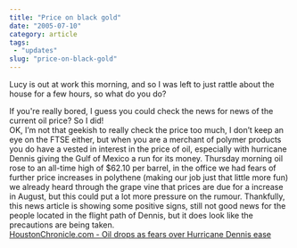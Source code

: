 ```yaml
---
title: "Price on black gold"
date: "2005-07-10"
category: article
tags:
 - "updates"
slug: "price-on-black-gold"
---
```


Lucy is out at work this morning, and so I was left to just rattle about the house for a few hours, so what do you do?

If you're really bored, I guess you could check the news for news of the current oil price? So I did!  
OK, I’m not that geekish to really check the price too much, I don’t keep an eye on the FTSE either, but when you are a merchant of polymer products you do have a vested in interest in the price of oil, especially with hurricane Dennis giving the Gulf of Mexico a run for its money. Thursday morning oil rose to an all-time high of $62.10 per barrel, in the office we had fears of further price increases in polythene (making our job just that little more fun) we already heard through the grape vine that prices are due for a increase in August, but this could put a lot more pressure on the rumour. Thankfully, this news article is showing some positive signs, still not good news for the people located in the flight path of Dennis, but it does look like the precautions are being taken.  
[HoustonChronicle.com - Oil drops as fears over Hurricane Dennis ease](https://www.chron.com/cs/CDA/ssistory.mpl/business/3259014)
